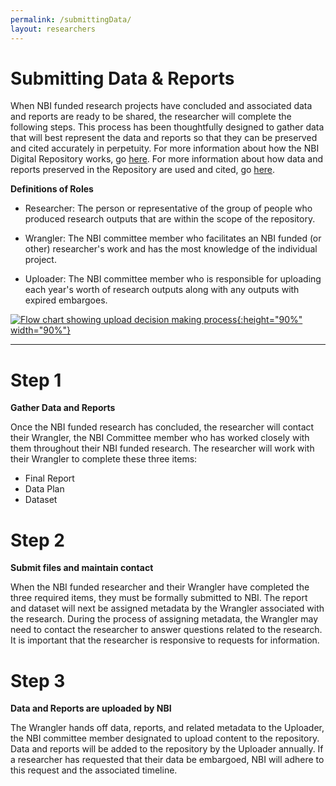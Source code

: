 ```yaml
---
permalink: /submittingData/
layout: researchers
---
```


# Submitting Data & Reports
When NBI funded research projects have concluded and associated data and reports are ready to be shared, the researcher will complete the following steps. This process has been thoughtfully designed to gather data that will best represent the data and reports so that they can be preserved and cited accurately in perpetuity. For more information about how the NBI Digital Repository works, go [here](https://nantucketbiodiversity.github.io/NBIdigitalrepo/about/). For more information about how data and reports preserved in the Repository are used and cited, go [here](https://nantucketbiodiversity.github.io/NBIdigitalrepo/usingData/).

**Definitions of Roles**

- Researcher: The person or representative of the group of people who produced research outputs that are within the scope of the repository.

- Wrangler: The NBI committee member who facilitates an NBI funded (or other) researcher's work and has the most knowledge of the individual project.

- Uploader: The NBI committee member who is responsible for uploading each year's worth of research outputs along with any outputs with expired embargoes.

<a href="https://raw.githubusercontent.com/nantucketbiodiversity/NBIdigitalrepo/master/docs/assets/images/workflow.jpeg">![Flow chart showing upload decision making process](https://raw.githubusercontent.com/nantucketbiodiversity/NBIdigitalrepo/master/docs/assets/images/workflow.jpeg "Flowchart showing workflow moving a research output from researcher to upload"){:height="90%" width="90%"}
</a>

---

# Step 1 
**Gather Data and Reports**

Once the NBI funded research has concluded, the researcher will contact their Wrangler, the NBI Committee member who has worked closely with them throughout their NBI funded research. The researcher will work with their Wrangler to complete these three items:

- Final Report
- Data Plan
- Dataset

# Step 2
**Submit files and maintain contact**

When the NBI funded researcher and their Wrangler have completed the three required items, they must be formally submitted to NBI. The report and dataset will next be assigned metadata by the Wrangler associated with the research. During the process of assigning metadata, the Wrangler may need to contact the researcher to answer questions related to the research. It is important that the researcher is responsive to requests for information.

# Step 3
**Data and Reports are uploaded by NBI**

The Wrangler hands off data, reports, and related metadata to the Uploader, the NBI committee member designated to upload content to the repository. Data and reports will be added to the repository by the Uploader annually. If a researcher has requested that their data be embargoed, NBI will adhere to this request and the associated timeline. 
